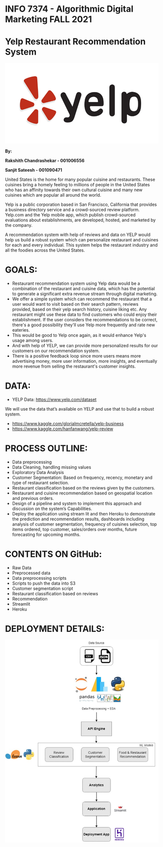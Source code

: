 # **INFO 7374 - Algorithmic Digital Marketing FALL 2021**

# **Yelp Restaurant Recommendation System**

![Yelp Restaurant Recommendation System](yelp.png)


**By:**

**Rakshith Chandrashekar - 001006556**

**Sanjit Sateesh - 001090471**






United States is the home for many popular cuisine and restaurants. These cuisines bring a homely feeling to millions of people in the United States who has an affinity towards their own cultural cuisine and many new cuisines which are popular all around the world.

Yelp is a public corporation based in San Francisco, California that provides a business directory service and a crowd-sourced review platform. Yelp.com and the Yelp mobile app, which publish crowd-sourced evaluations about establishments, are developed, hosted, and marketed by the company.

A recommendation system with help of reviews and data on YELP would help us build a robust system which can personalize restaurant and cuisines for each and every individual. This system helps the restaurant industry and all the foodies across the United States.


# **GOALS:**
- Restaurant recommendation system using Yelp data would be a combination of the restaurant and cuisine data, which has the potential to generate a significant extra revenue stream through digital marketing.
- We offer a simple system which can recommend the restaurant that a user would want to visit based on their search pattern, reviews provided, based on their yelp search history, cuisine liking etc. Any restaurant might use these data to find customers who could enjoy their establishment. If the user considers the recommendations to be correct, there's a good possibility they'll use Yelp more frequently and rate new eateries.
- This would be good to Yelp once again, as it would enhance Yelp's usage among users.
- And with help of YELP, we can provide more personalized results for our customers on our recommendation system.
- There is a positive feedback loop since more users means more advertising money, more user information, more insights, and eventually more revenue from selling the restaurant's customer insights.


# **DATA:**
- YELP Data: <https://www.yelp.com/dataset>

We will use the data that’s available on YELP and use that to build a robust system.
- <https://www.kaggle.com/glorialmcretella/yelp-business>
- <https://www.kaggle.com/hanfanwang/yelp-review>


# **PROCESS OUTLINE:**

- Data preprocessing
- Data Cleaning, handling missing values
- Exploratory Data Analysis
- Customer Segmentation: Based on frequency, recency, monetary and type of restaurant selection.
- Restaurant classification based on the reviews given by the customers.
- Restaurant and cuisine recommendation based on geospatial location and previous orders.
- Design of a pipeline and system to implement this approach and discussion on the system’s Capabilities.
- Deploy the application using stream lit and then Heroku to demonstrate the prediction and recommendation results, dashboards including analysis of customer segmentation, frequency of cuisines selection, top items ordered, top customer, sales/orders over months, future forecasting for upcoming months.

# **CONTENTS ON GitHub:**

-	Raw Data 
-	Preprocessed data 
-	Data preprocessing scripts 
-	Scripts to push the data into S3
-	Customer segmentation script 
-	Restaurant classification based on reviews 
-	Recommendation
-	Streamlit
-	Heroku


# **DEPLOYMENT DETAILS:**
![DEPLOYMENT DETAILS:](Deployment_V1.jpg)


